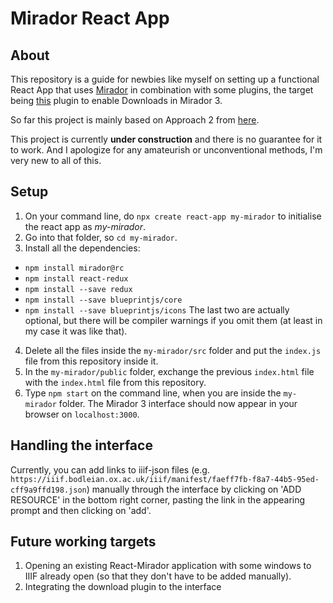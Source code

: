 # Mirador React App
## About
This repository is a guide for newbies like myself on setting up a functional React App that uses [Mirador](https://github.com/ProjectMirador/mirador) in combination with some plugins, the target being
[this](https://github.com/ProjectMirador/mirador-dl-plugin) plugin to enable Downloads in Mirador 3.  

So far this project is mainly based on Approach 2 from [here](https://github.com/ProjectMirador/mirador/wiki/M3-Embedding-in-Another-Environment).  

This project is currently **under construction** and there is no guarantee for it to work. And I apologize for any amateurish or unconventional methods, I'm very new to all of this.
## Setup
1. On your command line, do `npx create react-app my-mirador` to initialise the react app as _my-mirador_.
2. Go into that folder, so `cd my-mirador`.
3. Install all the dependencies:
  * `npm install mirador@rc`
  * `npm install react-redux`
  * `npm install --save redux`
  * `npm install --save blueprintjs/core`
  * `npm install --save blueprintjs/icons`
  The last two are actually optional, but there will be compiler warnings if you omit them (at least in my case it was like that).  
  
4. Delete all the files inside the `my-mirador/src` folder and put the `index.js` file from this repository inside it.
5. In the `my-mirador/public` folder, exchange the previous `index.html` file with the `index.html` file from this repository.
6. Type `npm start` on the command line, when you are inside the `my-mirador` folder.
The Mirador 3 interface should now appear in your browser on `localhost:3000`.
## Handling the interface
Currently, you can add links to iiif-json files (e.g. `https://iiif.bodleian.ox.ac.uk/iiif/manifest/faeff7fb-f8a7-44b5-95ed-cff9a9ffd198.json`) manually through the interface by clicking on 
'ADD RESOURCE' in the bottom right corner, pasting the link in the appearing prompt and then clicking on 'add'.
## Future working targets
1. Opening an existing React-Mirador application with some windows to IIIF already open (so that they don't have to be added manually).
2. Integrating the download plugin to the interface

 
